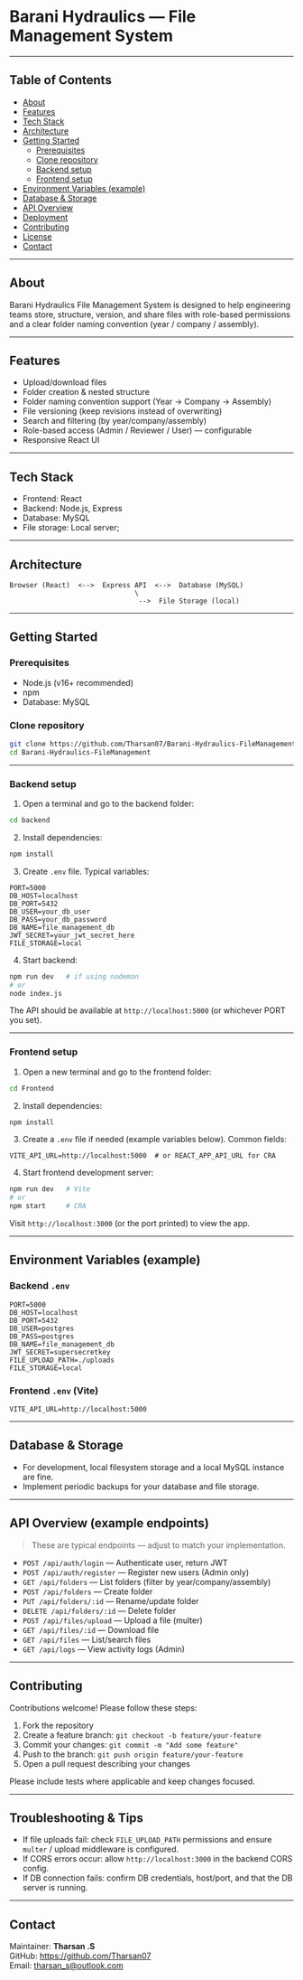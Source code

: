 # Barani Hydraulics — File Management System
---

## Table of Contents
- [About](#about)
- [Features](#features)
- [Tech Stack](#tech-stack)
- [Architecture](#architecture)
- [Getting Started](#getting-started)
  - [Prerequisites](#prerequisites)
  - [Clone repository](#clone-repository)
  - [Backend setup](#backend-setup)
  - [Frontend setup](#frontend-setup)
- [Environment Variables (example)](#environment-variables-example)
- [Database & Storage](#database--storage)
- [API Overview](#api-overview)
- [Deployment](#deployment)
- [Contributing](#contributing)
- [License](#license)
- [Contact](#contact)

---

## About
Barani Hydraulics File Management System is designed to help engineering teams store, structure, version, and share files with role-based permissions and a clear folder naming convention (year / company / assembly).

---

## Features
- Upload/download files
- Folder creation & nested structure
- Folder naming convention support (Year → Company → Assembly)
- File versioning (keep revisions instead of overwriting)
- Search and filtering (by year/company/assembly)
- Role-based access (Admin / Reviewer / User) — configurable
- Responsive React UI

---

## Tech Stack
- Frontend: React
- Backend: Node.js, Express
- Database: MySQL 
- File storage: Local server;

---

## Architecture
```
Browser (React)  <-->  Express API  <-->  Database (MySQL)
                               \
                                -->  File Storage (local)
```

---

## Getting Started

### Prerequisites
- Node.js (v16+ recommended)
- npm
- Database: MySQL

### Clone repository
```bash
git clone https://github.com/Tharsan07/Barani-Hydraulics-FileManagement.git
cd Barani-Hydraulics-FileManagement
```

---

### Backend setup
1. Open a terminal and go to the backend folder:
```bash
cd backend
```

2. Install dependencies:
```bash
npm install
```

3. Create `.env` file. Typical variables:
```
PORT=5000
DB_HOST=localhost
DB_PORT=5432
DB_USER=your_db_user
DB_PASS=your_db_password
DB_NAME=file_management_db
JWT_SECRET=your_jwt_secret_here
FILE_STORAGE=local
```

4. Start backend:
```bash
npm run dev   # if using nodemon
# or
node index.js
```

The API should be available at `http://localhost:5000` (or whichever PORT you set).

---

### Frontend setup
1. Open a new terminal and go to the frontend folder:
```bash
cd Frontend
```

2. Install dependencies:
```bash
npm install

```

3. Create a `.env` file if needed (example variables below). Common fields:
```
VITE_API_URL=http://localhost:5000  # or REACT_APP_API_URL for CRA
```

4. Start frontend development server:
```bash
npm run dev   # Vite
# or
npm start     # CRA
```

Visit `http://localhost:3000` (or the port printed) to view the app.

---

## Environment Variables (example)

### Backend `.env`
```
PORT=5000
DB_HOST=localhost
DB_PORT=5432
DB_USER=postgres
DB_PASS=postgres
DB_NAME=file_management_db
JWT_SECRET=supersecretkey
FILE_UPLOAD_PATH=./uploads
FILE_STORAGE=local
```

### Frontend `.env` (Vite)
```
VITE_API_URL=http://localhost:5000
```

---

## Database & Storage
- For development, local filesystem storage and a local MySQL instance are fine.
- Implement periodic backups for your database and file storage.

---

## API Overview (example endpoints)
> These are typical endpoints — adjust to match your implementation.

- `POST /api/auth/login` — Authenticate user, return JWT
- `POST /api/auth/register` — Register new users (Admin only)
- `GET /api/folders` — List folders (filter by year/company/assembly)
- `POST /api/folders` — Create folder
- `PUT /api/folders/:id` — Rename/update folder
- `DELETE /api/folders/:id` — Delete folder
- `POST /api/files/upload` — Upload a file (multer)
- `GET /api/files/:id` — Download file
- `GET /api/files` — List/search files
- `GET /api/logs` — View activity logs (Admin)
---

## Contributing
Contributions welcome! Please follow these steps:
1. Fork the repository
2. Create a feature branch: `git checkout -b feature/your-feature`
3. Commit your changes: `git commit -m "Add some feature"`
4. Push to the branch: `git push origin feature/your-feature`
5. Open a pull request describing your changes

Please include tests where applicable and keep changes focused.

---

## Troubleshooting & Tips
- If file uploads fail: check `FILE_UPLOAD_PATH` permissions and ensure `multer` / upload middleware is configured.
- If CORS errors occur: allow `http://localhost:3000` in the backend CORS config.
- If DB connection fails: confirm DB credentials, host/port, and that the DB server is running.
---

## Contact
Maintainer: **Tharsan .S**  
GitHub: https://github.com/Tharsan07  
Email: tharsan_s@outlook.com
